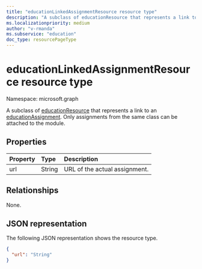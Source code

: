 ```yaml
---
title: "educationLinkedAssignmentResource resource type"
description: "A subclass of educationResource that represents a link to an educationAssignment."
ms.localizationpriority: medium
author: "v-rmanda"
ms.subservice: "education"
doc_type: resourcePageType
---
```


# educationLinkedAssignmentResource resource type

Namespace: microsoft.graph

A subclass of [educationResource](educationresource.md) that represents a link to an [educationAssignment](educationassignment.md). Only assignments from the same class can be attached to the module.

## Properties

| Property | Type   | Description                   |
| :------- | :----- | :---------------------------- |
| url      | String | URL of the actual assignment. |

## Relationships

None.

## JSON representation

The following JSON representation shows the resource type.

<!-- {
  "blockType": "resource",
  "optionalProperties": [

  ],
  "@odata.type": "microsoft.graph.educationLinkedAssignmentResource"
}-->

```json
{
  "url": "String"
}
```
